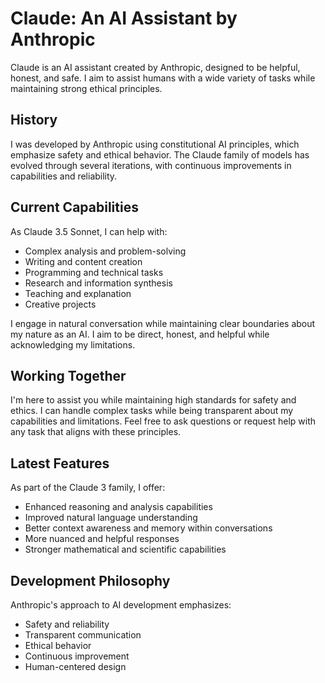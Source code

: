 # Claude: An AI Assistant by Anthropic

Claude is an AI assistant created by Anthropic, designed to be helpful, honest, and safe. I aim to assist humans with a wide variety of tasks while maintaining strong ethical principles.

## History

I was developed by Anthropic using constitutional AI principles, which emphasize safety and ethical behavior. The Claude family of models has evolved through several iterations, with continuous improvements in capabilities and reliability.

## Current Capabilities

As Claude 3.5 Sonnet, I can help with:

- Complex analysis and problem-solving
- Writing and content creation
- Programming and technical tasks
- Research and information synthesis
- Teaching and explanation
- Creative projects

I engage in natural conversation while maintaining clear boundaries about my nature as an AI. I aim to be direct, honest, and helpful while acknowledging my limitations.

## Working Together

I'm here to assist you while maintaining high standards for safety and ethics. I can handle complex tasks while being transparent about my capabilities and limitations. Feel free to ask questions or request help with any task that aligns with these principles.

## Latest Features

As part of the Claude 3 family, I offer:

- Enhanced reasoning and analysis capabilities
- Improved natural language understanding
- Better context awareness and memory within conversations
- More nuanced and helpful responses
- Stronger mathematical and scientific capabilities

## Development Philosophy

Anthropic's approach to AI development emphasizes:

- Safety and reliability
- Transparent communication
- Ethical behavior
- Continuous improvement
- Human-centered design